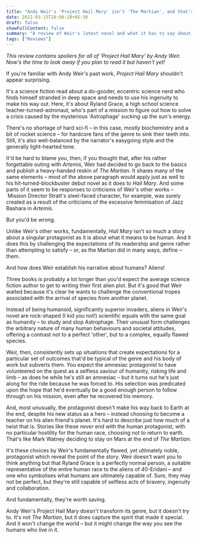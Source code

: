 ```yaml
---
title: "Andy Weir's 'Project Hail Mary' isn't 'The Martian', and that's a good thing"
date: 2022-03-15T20:00:28+05:30
draft: false
showFullContent: false
summary: "A review of Weir's latest novel and what it has to say about humanity."
tags: ["Reviews"]
---
```



_This review contains spoilers for all of 'Project Hail Mary' by Andy Weir. Now's the time to look away if you plan to read it but haven't yet!_

If you're familiar with Andy Weir's past work, _Project Hail Mary_ shouldn't appear surprising.

It's a science fiction read about a do-gooder, eccentric science nerd who finds himself stranded in deep space and needs to use his ingenuity to make his way out. Here, it's about Ryland Grace, a high school science teacher-turned-astronaut, who's part of a mission to figure out how to solve a crisis caused by the mysterious 'Astrophage' sucking up the sun's energy.

There's no shortage of hard sci-fi – in this case, mostly biochemistry and a bit of rocket science – for hardcore fans of the genre to sink their teeth into. Still, it's also well-balanced by the narrator's easygoing style and the generally light-hearted tone.

It'd be hard to blame you, then, if you thought that, after his rather forgettable outing with _Artemis_, Weir had decided to go back to the basics and publish a heavy-handed reskin of _The Martian_. It shares many of the same elements – most of the above paragraph would apply just as well to his hit-turned-blockbuster debut novel as it does to _Hail Mary_. And some parts of it seem to be responses to criticisms of Weir's other works – Mission Director Stratt's steel-faced character, for example, was surely created as a result of the criticisms of the excessive feminisation of Jazz Bashara in _Artemis_.

But you'd be wrong.

Unlike Weir's other works, fundamentally, _Hail Mary_ isn't so much a story about a singular protagonist as it is about what it means to be human. And it does this by challenging the expectations of its readership and genre rather than attempting to satisfy – or, as the Martian did in many ways, define – them.

And how does Weir establish his narrative about humans? Aliens!

Three books is probably a lot longer than you'd expect the average science fiction author to get to writing their first alien plot. But it's good that Weir waited because it's clear he wants to challenge the conventional tropes associated with the arrival of species from another planet.

Instead of being humanoid, significantly superior invaders, aliens in Weir's novel are rock-shaped (I kid you not!) scientific equals with the same goal as humanity – to study and stop Astrophage. Their unusual form challenges the arbitrary nature of many human behaviours and societal attitudes, offering a contrast not to a perfect 'other', but to a complex, equally flawed species.

Weir, then, consistently sets up situations that create expectations for a particular set of outcomes that'd be typical of the genre and his body of work but subverts them. You expect the amnesiac protagonist to have volunteered on the quest as a selfless saviour of humanity, risking life and limb – as does he while he's still an amnesiac – but it turns out he's just along for the ride because he was forced to. His selection was predicated upon the hope that he'd eventually be a good enough person to follow through on his mission, even after he recovered his memory.

And, most unusually, the protagonist doesn't make his way back to Earth at the end, despite his new status as a hero – instead choosing to become a teacher on his alien friend's planet. It's hard to describe just how much of a twist that is. Stories like these _never_ end with the human protagonist, with no particular hostility for the human race, choosing not to return to earth. That's like Mark Watney deciding to stay on Mars at the end of _The Martian_.

It's these choices by Weir's fundamentally flawed, yet ultimately noble, protagonist which reveal the point of the story. Weir doesn't want you to think anything but that Ryland Grace is a perfectly normal person, a suitable representative of the entire human race to the aliens of 40-Eridani – and one who symbolises what humans are ultimately capable of. Sure, they may not be perfect, but they're still capable of selfless acts of bravery, ingenuity and collaboration.

And fundamentally, they're worth saving.

Andy Weir's Project Hail Mary doesn't transform its genre, but it doesn't try to. It's not _The Martian_, but it does capture the spirit that made it special. And it won't change the world – but it might change the way you see the humans who live in it.
